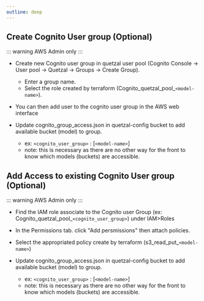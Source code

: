 ```yaml
---
outline: deep
---
```


## Create Cognito User group (Optional)

::: warning AWS Admin only
:::

* Create new Cognito user group in quetzal user pool (Cognito Console -> User pool -> Quetzal -> Groups -> Create Group).
  * Enter a group name.
  * Select the role created by terraform (Cognito_quetzal_pool_`<model-name>`).
* You can then add user to the cognito user group in the AWS web interface

* Update cognito_group_access.json in quetzal-config bucket to add available bucket (model) to group.
  * ex: `<cognito_user_group>` : [`<model-name>`]
  * note: this is necessary as there are no other way for the front to know which models (buckets) are accessible.

## Add Access to existing Cognito User group  (Optional)

::: warning AWS Admin only
:::

* Find the IAM role associate to the Cognito user Group (ex: Cognito_quetzal_pool_`<cognito_user_group>`) under IAM>Roles
* In the Permissions tab. click "Add persmissions" then attach policies.
* Select the appropriated policy create by terraform (s3_read_put_`<model-name>`)
  
* Update cognito_group_access.json in quetzal-config bucket to add available bucket (model) to group.
  * ex: `<cognito_user_group>` : [`<model-name>`]
  * note: this is necessary as there are no other way for the front to know which models (buckets) are accessible.
